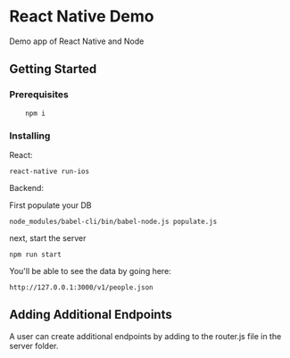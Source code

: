 # React Native Demo

Demo app of React Native and Node

## Getting Started

### Prerequisites

```
    npm i
```

### Installing

React:
```
react-native run-ios
```

Backend: 

First populate your DB
```
node_modules/babel-cli/bin/babel-node.js populate.js
```

next, start the server
```
npm run start
```

You'll be able to see the data by going here:
```
http://127.0.0.1:3000/v1/people.json
```

## Adding Additional Endpoints
A user can create additional endpoints by adding to the router.js file in the server folder.